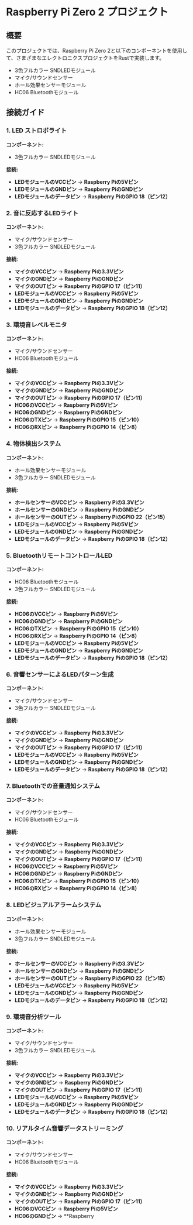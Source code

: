 # Raspberry Pi Zero 2 プロジェクト

## 概要

このプロジェクトでは、Raspberry Pi Zero 2と以下のコンポーネントを使用して、さまざまなエレクトロニクスプロジェクトをRustで実装します。

- 3色フルカラー SNDLEDモジュール
- マイク/サウンドセンサー
- ホール効果センサーモジュール
- HC06 Bluetoothモジュール

## 接続ガイド

### 1. LED ストロボライト

**コンポーネント:**
- 3色フルカラー SNDLEDモジュール

**接続:**
- **LEDモジュールのVCCピン** → **Raspberry Piの5Vピン**
- **LEDモジュールのGNDピン** → **Raspberry PiのGNDピン**
- **LEDモジュールのデータピン** → **Raspberry PiのGPIO 18（ピン12）**

### 2. 音に反応するLEDライト

**コンポーネント:**
- マイク/サウンドセンサー
- 3色フルカラー SNDLEDモジュール

**接続:**
- **マイクのVCCピン** → **Raspberry Piの3.3Vピン**
- **マイクのGNDピン** → **Raspberry PiのGNDピン**
- **マイクのOUTピン** → **Raspberry PiのGPIO 17（ピン11）**
- **LEDモジュールのVCCピン** → **Raspberry Piの5Vピン**
- **LEDモジュールのGNDピン** → **Raspberry PiのGNDピン**
- **LEDモジュールのデータピン** → **Raspberry PiのGPIO 18（ピン12）**

### 3. 環境音レベルモニタ

**コンポーネント:**
- マイク/サウンドセンサー
- HC06 Bluetoothモジュール

**接続:**
- **マイクのVCCピン** → **Raspberry Piの3.3Vピン**
- **マイクのGNDピン** → **Raspberry PiのGNDピン**
- **マイクのOUTピン** → **Raspberry PiのGPIO 17（ピン11）**
- **HC06のVCCピン** → **Raspberry Piの5Vピン**
- **HC06のGNDピン** → **Raspberry PiのGNDピン**
- **HC06のTXピン** → **Raspberry PiのGPIO 15（ピン10）**
- **HC06のRXピン** → **Raspberry PiのGPIO 14（ピン8）**

### 4. 物体検出システム

**コンポーネント:**
- ホール効果センサーモジュール
- 3色フルカラー SNDLEDモジュール

**接続:**
- **ホールセンサーのVCCピン** → **Raspberry Piの3.3Vピン**
- **ホールセンサーのGNDピン** → **Raspberry PiのGNDピン**
- **ホールセンサーのOUTピン** → **Raspberry PiのGPIO 22（ピン15）**
- **LEDモジュールのVCCピン** → **Raspberry Piの5Vピン**
- **LEDモジュールのGNDピン** → **Raspberry PiのGNDピン**
- **LEDモジュールのデータピン** → **Raspberry PiのGPIO 18（ピン12）**

### 5. BluetoothリモートコントロールLED

**コンポーネント:**
- HC06 Bluetoothモジュール
- 3色フルカラー SNDLEDモジュール

**接続:**
- **HC06のVCCピン** → **Raspberry Piの5Vピン**
- **HC06のGNDピン** → **Raspberry PiのGNDピン**
- **HC06のTXピン** → **Raspberry PiのGPIO 15（ピン10）**
- **HC06のRXピン** → **Raspberry PiのGPIO 14（ピン8）**
- **LEDモジュールのVCCピン** → **Raspberry Piの5Vピン**
- **LEDモジュールのGNDピン** → **Raspberry PiのGNDピン**
- **LEDモジュールのデータピン** → **Raspberry PiのGPIO 18（ピン12）**

### 6. 音響センサーによるLEDパターン生成

**コンポーネント:**
- マイク/サウンドセンサー
- 3色フルカラー SNDLEDモジュール

**接続:**
- **マイクのVCCピン** → **Raspberry Piの3.3Vピン**
- **マイクのGNDピン** → **Raspberry PiのGNDピン**
- **マイクのOUTピン** → **Raspberry PiのGPIO 17（ピン11）**
- **LEDモジュールのVCCピン** → **Raspberry Piの5Vピン**
- **LEDモジュールのGNDピン** → **Raspberry PiのGNDピン**
- **LEDモジュールのデータピン** → **Raspberry PiのGPIO 18（ピン12）**

### 7. Bluetoothでの音量通知システム

**コンポーネント:**
- マイク/サウンドセンサー
- HC06 Bluetoothモジュール

**接続:**
- **マイクのVCCピン** → **Raspberry Piの3.3Vピン**
- **マイクのGNDピン** → **Raspberry PiのGNDピン**
- **マイクのOUTピン** → **Raspberry PiのGPIO 17（ピン11）**
- **HC06のVCCピン** → **Raspberry Piの5Vピン**
- **HC06のGNDピン** → **Raspberry PiのGNDピン**
- **HC06のTXピン** → **Raspberry PiのGPIO 15（ピン10）**
- **HC06のRXピン** → **Raspberry PiのGPIO 14（ピン8）**

### 8. LEDビジュアルアラームシステム

**コンポーネント:**
- ホール効果センサーモジュール
- 3色フルカラー SNDLEDモジュール

**接続:**
- **ホールセンサーのVCCピン** → **Raspberry Piの3.3Vピン**
- **ホールセンサーのGNDピン** → **Raspberry PiのGNDピン**
- **ホールセンサーのOUTピン** → **Raspberry PiのGPIO 22（ピン15）**
- **LEDモジュールのVCCピン** → **Raspberry Piの5Vピン**
- **LEDモジュールのGNDピン** → **Raspberry PiのGNDピン**
- **LEDモジュールのデータピン** → **Raspberry PiのGPIO 18（ピン12）**

### 9. 環境音分析ツール

**コンポーネント:**
- マイク/サウンドセンサー
- 3色フルカラー SNDLEDモジュール

**接続:**
- **マイクのVCCピン** → **Raspberry Piの3.3Vピン**
- **マイクのGNDピン** → **Raspberry PiのGNDピン**
- **マイクのOUTピン** → **Raspberry PiのGPIO 17（ピン11）**
- **LEDモジュールのVCCピン** → **Raspberry Piの5Vピン**
- **LEDモジュールのGNDピン** → **Raspberry PiのGNDピン**
- **LEDモジュールのデータピン** → **Raspberry PiのGPIO 18（ピン12）**

### 10. リアルタイム音響データストリーミング

**コンポーネント:**
- マイク/サウンドセンサー
- HC06 Bluetoothモジュール

**接続:**
- **マイクのVCCピン** → **Raspberry Piの3.3Vピン**
- **マイクのGNDピン** → **Raspberry PiのGNDピン**
- **マイクのOUTピン** → **Raspberry PiのGPIO 17（ピン11）**
- **HC06のVCCピン** → **Raspberry Piの5Vピン**
- **HC06のGNDピン** → **Raspberry
